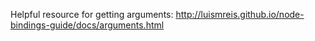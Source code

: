 Helpful resource for getting arguments: http://luismreis.github.io/node-bindings-guide/docs/arguments.html
